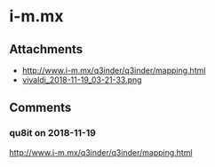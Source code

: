 # i-m.mx

## Attachments

- http://www.i-m.mx/q3inder/q3inder/mapping.html
- [vivaldi_2018-11-19_03-21-33.png](https://trello.com/1/cards/5eadf7f5cc82da871fda522a/attachments/5eadf7f6cc82da871fda5312/download/vivaldi_2018-11-19_03-21-33.png)

## Comments

### qu8it on 2018-11-19

http://www.i-m.mx/q3inder/q3inder/mapping.html 
